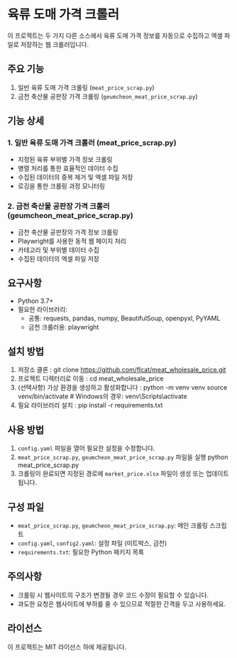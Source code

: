 # 육류 도매 가격 크롤러

이 프로젝트는 두 가지 다른 소스에서 육류 도매 가격 정보를 자동으로 수집하고 엑셀 파일로 저장하는 웹 크롤러입니다.

## 주요 기능

1. 일반 육류 도매 가격 크롤링 (`meat_price_scrap.py`)
2. 금천 축산물 공판장 가격 크롤링 (`geumcheon_meat_price_scrap.py`)

## 기능 상세

### 1. 일반 육류 도매 가격 크롤러 (meat_price_scrap.py)

- 지정된 육류 부위별 가격 정보 크롤링
- 병렬 처리를 통한 효율적인 데이터 수집
- 수집된 데이터의 중복 제거 및 엑셀 파일 저장
- 로깅을 통한 크롤링 과정 모니터링

### 2. 금천 축산물 공판장 가격 크롤러 (geumcheon_meat_price_scrap.py)

- 금천 축산물 공판장의 가격 정보 크롤링
- Playwright를 사용한 동적 웹 페이지 처리
- 카테고리 및 부위별 데이터 수집
- 수집된 데이터의 엑셀 파일 저장

## 요구사항

- Python 3.7+
- 필요한 라이브러리: 
  - 공통: requests, pandas, numpy, BeautifulSoup, openpyxl, PyYAML
  - 금천 크롤러용: playwright

## 설치 방법

1. 저장소 클론 : git clone https://github.com/flcat/meat_wholesale_price.git
2. 프로젝트 디렉터리로 이동 : cd meat_wholesale_price
3. (선택사항) 가상 환경을 생성하고 활성화합니다 : python -m venv venv   source venv/bin/activate
         # Windows의 경우: venv\Scripts\activate 
5. 필요 라이브러리 설치 : pip install -r requirements.txt

## 사용 방법

1. `config.yaml` 파일을 열어 필요한 설정을 수정합니다.
2. `meat_price_scrap.py`, `geumcheon_meat_price_scrap.py` 파일을 실행
   python meat_price_scrap.py
3. 크롤링이 완료되면 지정된 경로에 `market_price.xlsx` 파일이 생성 또는 업데이트됩니다.

## 구성 파일

- `meat_price_scrap.py`, `geumcheon_meat_price_scrap.py`: 메인 크롤링 스크립트
- `config.yaml`, `config2.yaml`: 설정 파일 (미트박스, 금천)
- `requirements.txt`: 필요한 Python 패키지 목록

## 주의사항

- 크롤링 시 웹사이트의 구조가 변경될 경우 코드 수정이 필요할 수 있습니다.
- 과도한 요청은 웹사이트에 부하를 줄 수 있으므로 적절한 간격을 두고 사용하세요.

## 라이선스

이 프로젝트는 MIT 라이선스 하에 제공됩니다.
